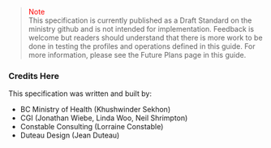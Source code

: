 ><span style="color:red">Note</span><br>This specification is currently published as a Draft Standard on the ministry github and is not intended for implementation. Feedback is welcome but readers should understand that there is more work to be done in testing the profiles and operations defined in this guide. For more information, please see the Future Plans page in this guide.

### Credits Here

This specification was written and built by:

* BC Ministry of Health (Khushwinder Sekhon)
* CGI (Jonathan Wiebe, Linda Woo, Neil Shrimpton)
* Constable Consulting (Lorraine Constable)
* Duteau Design (Jean Duteau)


